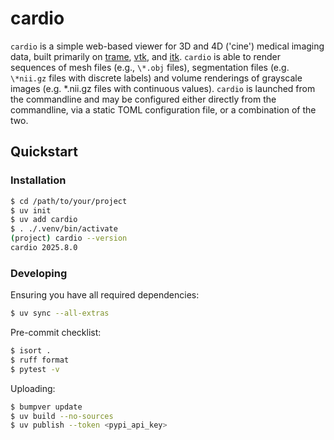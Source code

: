 # cardio

`cardio` is a simple web-based viewer for 3D and 4D ('cine') medical imaging data,
built primarily on [trame](https://github.com/kitware/trame),
[vtk](https://github.com/kitware/vtk), and
[itk](https://github.com/insightsoftwareconsortium/itk).  `cardio` is able to
render sequences of mesh files (e.g., `\*.obj` files), segmentation files (e.g.
`\*nii.gz` files with discrete labels) and volume renderings of grayscale images
(e.g. \*.nii.gz files with continuous values).  `cardio` is launched from the
commandline and may be configured either directly from the commandline, via a static
TOML configuration file, or a combination of the two.

## Quickstart

### Installation

```bash
$ cd /path/to/your/project
$ uv init
$ uv add cardio
$ . ./.venv/bin/activate
(project) cardio --version
cardio 2025.8.0
```

### Developing

Ensuring you have all required dependencies:

```bash
$ uv sync --all-extras
```

Pre-commit checklist:

```bash
$ isort .
$ ruff format
$ pytest -v
```

Uploading:

```bash
$ bumpver update
$ uv build --no-sources
$ uv publish --token <pypi_api_key>
```
